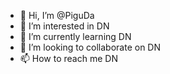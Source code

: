 - 👋 Hi, I’m @PiguDa
- 👀 I’m interested in DN
- 🌱 I’m currently learning DN
- 💞️ I’m looking to collaborate on DN
- 📫 How to reach me DN

<!---
PiguDa/PiguDa is a ✨ special ✨ repository because its `README.md` (this file) appears on your GitHub profile.
You can click the Preview link to take a look at your changes.
--->
